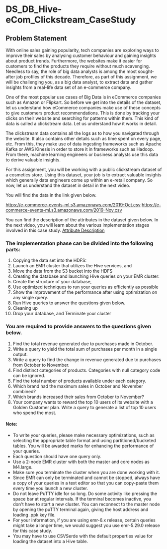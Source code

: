 # DS_DB_Hive-eCom_Clickstream_CaseStudy

## Problem Statement
With online sales gaining popularity, tech companies are exploring ways to improve their sales by analysing customer behaviour and gaining insights about product trends. Furthermore, the websites make it easier for customers to find the products they require without much scavenging. Needless to say, the role of big data analysts is among the most sought-after job profiles of this decade. Therefore, as part of this assignment, we will be challenging you, as a big data analyst, to extract data and gather insights from a real-life data set of an e-commerce company.

One of the most popular use cases of Big Data is in eCommerce companies such as Amazon or Flipkart. So before we get into the details of the dataset, let us understand how eCommerce companies make use of these concepts to give customers product recommendations. This is done by tracking your clicks on their website and searching for patterns within them. This kind of data is called a clickstream data. Let us understand how it works in detail. 

The clickstream data contains all the logs as to how you navigated through the website. It also contains other details such as time spent on every page, etc. From this, they make use of data ingesting frameworks such as Apache Kafka or AWS Kinesis in order to store it in frameworks such as Hadoop. From there, machine learning engineers or business analysts use this data to derive valuable insights. 

For this assignment, you will be working with a public clickstream dataset of a cosmetics store. Using this dataset, your job is to extract valuable insights which generally data engineers come up within an e-retail company. So now, let us understand the dataset in detail in the next video.

You will find the data in the link given below.

https://e-commerce-events-ml.s3.amazonaws.com/2019-Oct.csv
https://e-commerce-events-ml.s3.amazonaws.com/2019-Nov.csv

You can find the description of the attributes in the dataset given below. In the next video, you will learn about the various implementation stages involved in this case study.
[Attribute Description](https://github.com/darshanlama/DS_DB_Hive-eCom_Clickstream_CaseStudy/blob/main/Data_Desciption.xlsx)


### The implementation phase can be divided into the following parts:
1. Copying the data set into the HDFS:
2. Launch an EMR cluster that utilizes the Hive services, and
3. Move the data from the S3 bucket into the HDFS 
4. Creating the database and launching Hive queries on your EMR cluster:
5. Create the structure of your database, 
6. Use optimized techniques to run your queries as efficiently as possible
7. Show the improvement of the performance after using optimization on any single query.
8. Run Hive queries to answer the questions given below.
9. Cleaning up
10. Drop your database, and Terminate your cluster 
 

### You are required to provide answers to the questions given below.
1. Find the total revenue generated due to purchases made in October.
2. Write a query to yield the total sum of purchases per month in a single output. 
3. Write a query to find the change in revenue generated due to purchases from October to November.
4. Find distinct categories of products. Categories with null category code can be ignored.
5. Find the total number of products available under each category.
6. Which brand had the maximum sales in October and November combined?
7. Which brands increased their sales from October to November?
8. Your company wants to reward the top 10 users of its website with a Golden Customer plan. Write a query to generate a list of top 10 users who spend the most.

#### Note:
- To write your queries, please make necessary optimizations, such as selecting the appropriate table format and using partitioned/bucketed tables. You will be awarded marks for enhancing the performance of your queries.
- Each question should have one query only.
- Use a 2-node EMR cluster with both the master and core nodes as M4.large.
- Make sure you terminate the cluster when you are done working with it.
- Since EMR can only be terminated and cannot be stopped, always have a copy of your queries in a text editor so that you can copy-paste them every time you launch a new cluster.
- Do not leave PuTTY idle for so long. Do some activity like pressing the space bar at regular intervals. If the terminal becomes inactive, you don't have to start a new cluster. You can reconnect to the master node by opening the puTTY terminal again, giving the host address and loading  .ppk key file. 
- For your information, if you are using emr-6.x release, certain queries might take a longer time, we would suggest you use emr-5.29.0 release for this case study.
- You may have to use CSVSerde with the default properties value for loading the dataset into a Hive table. 
